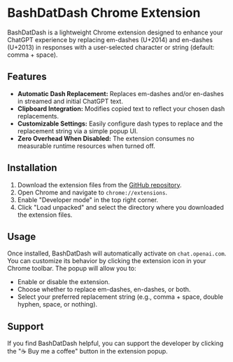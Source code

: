# BashDatDash Chrome Extension

BashDatDash is a lightweight Chrome extension designed to enhance your ChatGPT experience by replacing em-dashes (U+2014) and en-dashes (U+2013) in responses with a user-selected character or string (default: comma + space).

## Features

- **Automatic Dash Replacement:** Replaces em-dashes and/or en-dashes in streamed and initial ChatGPT text.
- **Clipboard Integration:** Modifies copied text to reflect your chosen dash replacements.
- **Customizable Settings:** Easily configure dash types to replace and the replacement string via a simple popup UI.
- **Zero Overhead When Disabled:** The extension consumes no measurable runtime resources when turned off.

## Installation

1. Download the extension files from the [GitHub repository](https://github.com/brownjasonlee/BashDatDash).
2. Open Chrome and navigate to `chrome://extensions`.
3. Enable "Developer mode" in the top right corner.
4. Click "Load unpacked" and select the directory where you downloaded the extension files.

## Usage

Once installed, BashDatDash will automatically activate on `chat.openai.com`. You can customize its behavior by clicking the extension icon in your Chrome toolbar. The popup will allow you to:

- Enable or disable the extension.
- Choose whether to replace em-dashes, en-dashes, or both.
- Select your preferred replacement string (e.g., comma + space, double hyphen, space, or nothing).

## Support

If you find BashDatDash helpful, you can support the developer by clicking the "☕ Buy me a coffee" button in the extension popup. 